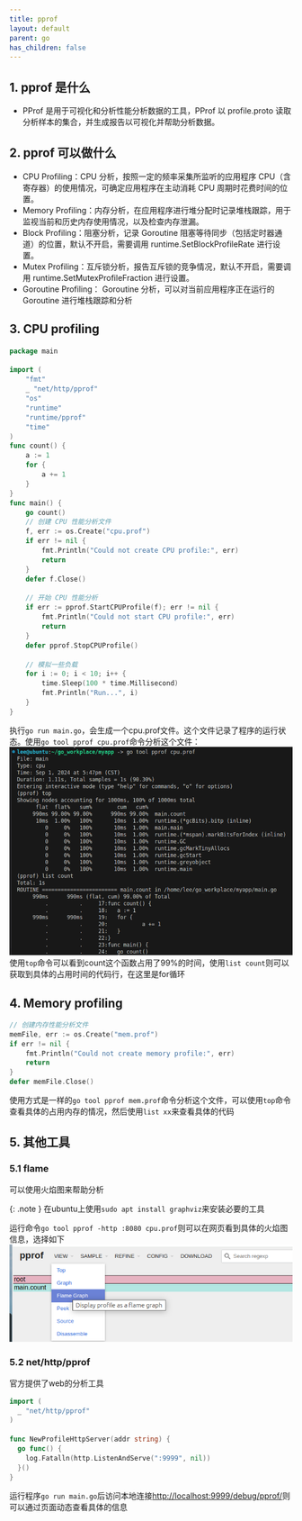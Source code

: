 ```yaml
---
title: pprof
layout: default
parent: go
has_children: false
---
```



## 1. pprof 是什么

- PProf 是用于可视化和分析性能分析数据的工具，PProf 以 profile.proto 读取分析样本的集合，并生成报告以可视化并帮助分析数据。

## 2. pprof 可以做什么

- CPU Profiling：CPU 分析，按照一定的频率采集所监听的应用程序 CPU（含寄存器）的使用情况，可确定应用程序在主动消耗 CPU 周期时花费时间的位置。  
- Memory Profiling：内存分析，在应用程序进行堆分配时记录堆栈跟踪，用于监视当前和历史内存使用情况，以及检查内存泄漏。  
- Block Profiling：阻塞分析，记录 Goroutine 阻塞等待同步（包括定时器通道）的位置，默认不开启，需要调用 runtime.SetBlockProfileRate 进行设置。  
- Mutex Profiling：互斥锁分析，报告互斥锁的竞争情况，默认不开启，需要调用 runtime.SetMutexProfileFraction 进行设置。  
- Goroutine Profiling： Goroutine 分析，可以对当前应用程序正在运行的 Goroutine 进行堆栈跟踪和分析  

## 3. CPU profiling

```go
package main

import (
	"fmt"
	_ "net/http/pprof"
	"os"
	"runtime"
	"runtime/pprof"
	"time"
)
func count() {
	a := 1
	for {
		a += 1
	}
}
func main() {
	go count()
	// 创建 CPU 性能分析文件
	f, err := os.Create("cpu.prof")
	if err != nil {
		fmt.Println("Could not create CPU profile:", err)
		return
	}
	defer f.Close()

	// 开始 CPU 性能分析
	if err := pprof.StartCPUProfile(f); err != nil {
		fmt.Println("Could not start CPU profile:", err)
		return
	}
	defer pprof.StopCPUProfile()

	// 模拟一些负载
	for i := 0; i < 10; i++ {
		time.Sleep(100 * time.Millisecond)
		fmt.Println("Run...", i)
	}
}

```
执行`go run main.go`，会生成一个cpu.prof文件。这个文件记录了程序的运行状态。使用`go tool pprof cpu.prof`命令分析这个文件：
![cpu pprof](/assets/images/go/pprof-cpu.png)
使用`top`命令可以看到count这个函数占用了99%的时间，使用`list count`则可以获取到具体的占用时间的代码行，在这里是for循环

## 4. Memory profiling

```go
// 创建内存性能分析文件
memFile, err := os.Create("mem.prof")
if err != nil {
	fmt.Println("Could not create memory profile:", err)
	return
}
defer memFile.Close()

```
使用方式是一样的`go tool pprof mem.prof`命令分析这个文件，可以使用`top`命令查看具体的占用内存的情况，然后使用`list xx`来查看具体的代码


## 5. 其他工具

### 5.1 flame
可以使用火焰图来帮助分析

{: .note }
在ubuntu上使用`sudo apt install graphviz`来安装必要的工具


运行命令`go tool pprof -http :8080 cpu.prof`则可以在网页看到具体的火焰图信息，选择如下
![flame](/assets/images/go/pprof-flame.png)


### 5.2 net/http/pprof


官方提供了web的分析工具

```go
import (
  _ "net/http/pprof"
)

func NewProfileHttpServer(addr string) {
  go func() {
    log.Fatalln(http.ListenAndServe(":9999", nil))
  }()
}
```
运行程序`go run main.go`后访问本地连接[http://localhost:9999/debug/pprof/](http://localhost:9999/debug/pprof/)则可以通过页面动态查看具体的信息
